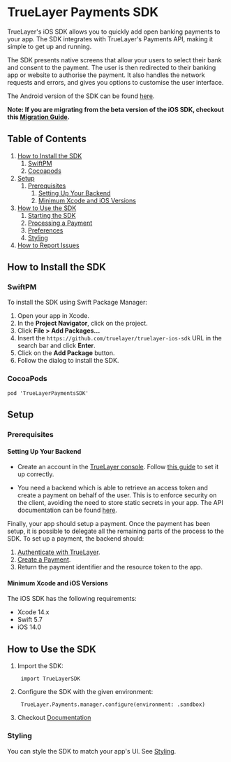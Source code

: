 # TrueLayer Payments SDK
TrueLayer's iOS SDK allows you to quickly add open banking payments to your app. The SDK integrates with TrueLayer's Payments API, making it simple to get up and running.

The SDK presents native screens that allow your users to select their bank and consent to the payment. The user is then redirected to their banking app or website to authorise the payment. It also handles the network requests and errors, and gives you options to customise the user interface.

The Android version of the SDK can be found [here](https://docs.truelayer.com/docs/android-sdk-for-payments-v3).

**Note: If you are migrating from the beta version of the iOS SDK, checkout this [Migration Guide](docs/Migration%20Guide.md).**

## Table of Contents

1. [How to Install the SDK](#how-to-install-the-sdk)
	1. [SwiftPM](#swiftpm)
	2. [Cocoapods](#cocoapods) 
2. [Setup](#setup)
	1. [Prerequisites](#prerequisites)
		1. [Setting Up Your Backend](#setting-up-your-backend) 
		2. [Minimum Xcode and iOS Versions](#minimum-xcode-and-ios-versions)
3. [How to Use the SDK](#how-to-use-the-sdk)
	1. [Starting the SDK](#starting-the-sdk)
	2. [Processing a Payment](#processing-a-payment)
	3. [Preferences](#preferences)
	4. [Styling](#styling)
1. [How to Report Issues](#how-to-report-issues)

## How to Install the SDK

### SwiftPM

To install the SDK using Swift Package Manager:

1. Open your app in Xcode.
2. In the **Project Navigator**, click on the project.
3. Click **File > Add Packages...**
4. Insert the `https://github.com/truelayer/truelayer-ios-sdk` URL in the search bar and click **Enter**.
5. Click on the **Add Package** button.
6. Follow the dialog to install the SDK.

### CocoaPods

`pod 'TrueLayerPaymentsSDK'`

## Setup

### Prerequisites

#### Setting Up Your Backend

- Create an account in the [TrueLayer console](https://console.truelayer.com/). 
Follow [this guide](https://docs.truelayer.com/docs/get-started-with-truelayer) to set it up correctly.

- You need a backend which is able to retrieve an access token and create a payment on behalf of the user. This is to enforce security on the client, avoiding the need to store static secrets in your app. The API documentation can be found [here](https://docs.truelayer.com/).

Finally, your app should setup a payment. Once the payment has been setup, it is possible to delegate all the remaining parts of the process to the SDK. To set up a payment, the backend should:

1. [Authenticate with TrueLayer](https://docs.truelayer.com/docs/retrieve-a-token-in-your-server-for-payments-v3).
2. [Create a Payment](https://docs.truelayer.com/docs/single-payments-for-payments-v3).
3. Return the payment identifier and the resource token to the app.

#### Minimum Xcode and iOS Versions

The iOS SDK has the following requirements:

- Xcode 14.x
- Swift 5.7
- iOS 14.0

## How to Use the SDK

1. Import the SDK:

        import TrueLayerSDK

2. Configure the SDK with the given environment:

        TrueLayer.Payments.manager.configure(environment: .sandbox)
        
3. Checkout [Documentation](docs/DOCUMENTATION.md)

### Styling

You can style the SDK to match your app's UI. See [Styling](docs/STYLING.md).
